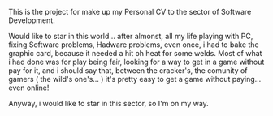 This is the project for make up my Personal CV to the sector of Software Development.

Would like to star in this world... after almonst, all my life playing with PC, fixing Software problems,
Hadware problems, even once, i had to bake the graphic card, because it needed a hit oh heat for some welds.
Most of what i had done was for play being fair, looking for a way to get in a game without pay for it, and i should say
that, between the cracker's, the comunity of gamers ( the wild's one's... ) it's pretty easy to get a game without paying... even online!


Anyway, i would like to star in this sector, so I'm on my way.
